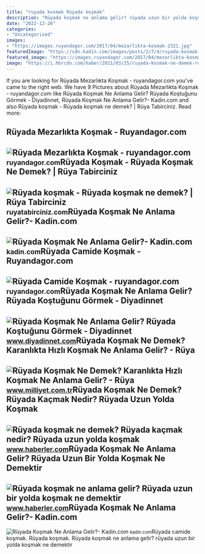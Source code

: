 ```yaml
---
title: "ruyada kosmak Rüyada koşmak"
description: "Rüyada koşmak ne anlama gelir? rüyada uzun bir yolda koşmak ne demektir"
date: "2022-12-26"
categories:
- "Uncategorized"
images:
- "https://images.ruyandagor.com/2017/04/mezarlikta-kosmak-2321.jpg"
featuredImage: "https://cdn.kadin.com/images/posts/2/7/4/ruyada-kosmak-ne-anlama-gelir-1587051003.jpg"
featured_image: "https://images.ruyandagor.com/2017/04/mezarlikta-kosmak-2321.jpg"
image: "https://i.hbrcdn.com/haber/2021/03/25/ruyada-kosmak-ne-demek-ruyada-kacmak-nedir-14018731_2799_amp.jpg"
---
```


If you are looking for Rüyada Mezarlıkta Koşmak - ruyandagor.com you've came to the right web. We have 9 Pictures about Rüyada Mezarlıkta Koşmak - ruyandagor.com like Rüyada Koşmak Ne Anlama Gelir? Rüyada Koştuğunu Görmek - Diyadinnet, Rüyada Koşmak Ne Anlama Gelir?- Kadin.com and also Rüyada koşmak - Rüyada koşmak ne demek? | Rüya Tabirciniz. Read more:

Rüyada Mezarlıkta Koşmak - Ruyandagor.com
-----------------------------------------

 ![Rüyada Mezarlıkta Koşmak - ruyandagor.com](https://images.ruyandagor.com/2017/04/mezarlikta-kosmak-2321.jpg) <small>ruyandagor.com</small>Rüyada Koşmak - Rüyada Koşmak Ne Demek? | Rüya Tabirciniz
---------------------------------------------------------

 ![Rüyada koşmak - Rüyada koşmak ne demek? | Rüya Tabirciniz](https://ruyatabirciniz.com/wp-content/uploads/2019/04/ruyada-kosmak.Jpeg) <small>ruyatabirciniz.com</small>Rüyada Koşmak Ne Anlama Gelir?- Kadin.com
-----------------------------------------

 ![Rüyada Koşmak Ne Anlama Gelir?- Kadin.com](https://cdn.kadin.com/images/posts/2/7/4/ruyada-kosmak-ne-anlama-gelir-1587051002.jpg) <small>kadin.com</small>Rüyada Camide Koşmak - Ruyandagor.com
-------------------------------------

 ![Rüyada Camide Koşmak - ruyandagor.com](https://images.ruyandagor.com/2017/04/camide-kosmak-1430.jpg) <small>ruyandagor.com</small>Rüyada Koşmak Ne Anlama Gelir? Rüyada Koştuğunu Görmek - Diyadinnet
-------------------------------------------------------------------

 ![Rüyada Koşmak Ne Anlama Gelir? Rüyada Koştuğunu Görmek - Diyadinnet](https://www.diyadinnet.com/d/ruya/ruyada-kosmak-ne-anlama-gelir-ruyada-kostugunu-gormek-6481.jpg) <small>www.diyadinnet.com</small>Rüyada Koşmak Ne Demek? Karanlıkta Hızlı Koşmak Ne Anlama Gelir? - Rüya
-----------------------------------------------------------------------

 ![Rüyada Koşmak Ne Demek? Karanlıkta Hızlı Koşmak Ne Anlama Gelir? - Rüya](https://i2.milimaj.com/i/milliyet/75/0x410/5f3c2d715542841058d721c9.jpg) <small>www.milliyet.com.tr</small>Rüyada Koşmak Ne Demek? Rüyada Kaçmak Nedir? Rüyada Uzun Yolda Koşmak
---------------------------------------------------------------------

 ![Rüyada koşmak ne demek? Rüyada kaçmak nedir? Rüyada uzun yolda koşmak](https://i.hbrcdn.com/haber/2021/03/25/ruyada-kosmak-ne-demek-ruyada-kacmak-nedir-14018731_2799_amp.jpg) <small>www.haberler.com</small>Rüyada Koşmak Ne Anlama Gelir? Rüyada Uzun Bir Yolda Koşmak Ne Demektir
-----------------------------------------------------------------------

 ![Rüyada koşmak ne anlama gelir? Rüyada uzun bir yolda koşmak ne demektir](https://i.hbrcdn.com/haber/2020/10/21/ruyada-kosmak-ne-anlama-gelir-ruyada-uzun-bir-13681118_6968_amp.jpg) <small>www.haberler.com</small>Rüyada Koşmak Ne Anlama Gelir?- Kadin.com
-----------------------------------------

 ![Rüyada Koşmak Ne Anlama Gelir?- Kadin.com](https://cdn.kadin.com/images/posts/2/7/4/ruyada-kosmak-ne-anlama-gelir-1587051003.jpg) <small>kadin.com</small>Rüyada camide koşmak. Rüyada koşmak. Rüyada koşmak ne anlama gelir? rüyada uzun bir yolda koşmak ne demektir
